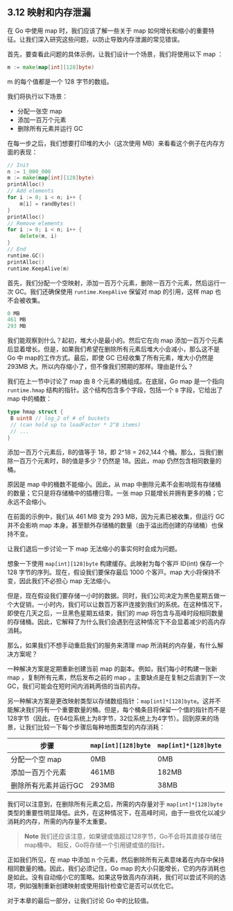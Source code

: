 ## 3.12 映射和内存泄漏

在 Go 中使⽤ map 时，我们应该了解⼀些关于 map 如何增⻓和缩⼩的重要特征。让我们深⼊研究这些问题，以防⽌导致内存泄漏的常⻅错误。

⾸先，要查看此问题的具体⽰例，让我们设计⼀个场景，我们将使⽤以下 map ：

```go
m := make(map[int][128]byte)
```

m 的每个值都是⼀个 128 字节的数组。

我们将执⾏以下场景：

* 分配⼀张空 map 
* 添加⼀百万个元素
* 删除所有元素并运⾏ GC

在每⼀步之后，我们想要打印堆的⼤⼩（这次使⽤ MB）来看看这个例⼦在内存⽅⾯的表现：

```go
// Init
n := 1_000_000
m := make(map[int][128]byte)
printAlloc()
// Add elements
for i := 0; i < n; i++ {
	m[i] = randBytes()
}
printAlloc()
// Remove elements
for i := 0; i < n; i++ {
	delete(m, i)
}
// End
runtime.GC()
printAlloc()
runtime.KeepAlive(m)
```

⾸先，我们分配⼀个空映射，添加⼀百万个元素，删除⼀百万个元素，然后运⾏⼀次 GC。我们还确保使⽤ `runtime.KeepAlive` 保留对 map 的引⽤，这样 map 也不会被收集。

```go
0 MB
461 MB
293 MB
```

我们能观察到什么？起初，堆⼤⼩是最⼩的。然后它在向 map 添加⼀百万个元素后显着增⻓。但是，如果我们希望在删除所有元素后堆⼤⼩会减⼩，那么这不是 Go 中 map的⼯作⽅式。最后，即使 GC 已经收集了所有元素，堆⼤⼩仍然是 293MB ⼤。所以内存缩⼩了，但不像我们预期的那样。理由是什么？

我们在上⼀节中讨论了 map 由 8 个元素的桶组成。在底层，Go map 是⼀个指向 `runtime.hmap` 结构的指针。这个结构包含多个字段，包括⼀个 `B` 字段，它给出了 map 中的桶数：

```go
type hmap struct {
 B uint8 // log_2 of # of buckets
 // (can hold up to loadFactor * 2^B items)
 // ...
}
```

添加⼀百万个元素后，B的值等于 18，即 2^18 = 262,144 个桶。那么，当我们删除⼀百万个元素时，B的值是多少？仍然是 18。因此，map 仍然包含相同数量的桶。

原因是 map 中的桶数不能缩⼩。因此，从 map 中删除元素不会影响现有存储桶的数量；它只是将存储桶中的插槽归零。⼀张 map 只能增⻓并拥有更多的桶；它永远不会缩⼩。

在前⾯的⽰例中，我们从 461 MB 变为 293 MB，因为元素已被收集，但运⾏ GC 并不会影响 map 本⾝。甚⾄额外存储桶的数量（由于溢出⽽创建的存储桶）也保持不变。

让我们退后⼀步讨论⼀下 map ⽆法缩⼩的事实何时会成为问题。

想象⼀下使⽤ `map[int][128]byte` 构建缓存。此映射为每个客⼾ ID(int) 保存⼀个 128 字节的序列。现在，假设我们要保存最后 1000 个客⼾。map ⼤⼩将保持不变，因此我们不必担⼼ map ⽆法缩⼩。

但是，现在假设我们要存储⼀⼩时的数据。同时，我们公司决定为⿊⾊星期五做⼀个⼤促销，⼀⼩时内，我们可以让数百万客⼾连接到我们的系统。在这种情况下，即使在⼏天之后，⼀旦⿊⾊星期五结束，我们的 map 将包含与⾼峰时段相同数量的存储桶。因此，它解释了为什么我们会遇到在这种情况下不会显着减少的⾼内存消耗。

那么，如果我们不想⼿动重启我们的服务来清理 map 所消耗的内存量，有什么解决⽅案呢？

⼀种解决⽅案是定期重新创建当前 map 的副本。例如，我们每⼩时构建⼀张新 map ，复制所有元素，然后发布之前的 map 。主要缺点是在复制之后直到下⼀次 GC，我们可能会在短时间内消耗两倍的当前内存。

另一种解决方案是更改映射类型以存储数组指针：`map[int]*[128]byte`。这并不能解决我们将有一个重要数量的桶。但是，每个桶条目将保留一个值的指针而不是128字节（因此，在64位系统上为8字节，32位系统上为4字节）。回到原来的场景，让我们比较一下每个步骤后每种地图类型的内存消耗：

| 步骤          | `map[int][128]byte` | `map[int]*[128]byte` |
|-------------|---------------------|----------------------|
| 分配一个空 map   | 0MB                 | 0MB                  |
| 添加一百万个元素    | 461MB               | 182MB                |
| 删除所有元素并运行GC | 293MB               | 38MB                 |

我们可以注意到，在删除所有元素之后，所需的内存量对于 `map[int]*[128]byte` 类型的重要性明显降低。此外，在这种情况下，在高峰时间，由于一些优化以减少消耗的内存，所需的内存量不太重要。

> **Note** 我们还应该注意，如果键或值超过128字节，Go不会将其直接存储在map桶中。
相反，Go将存储一个引用键或值的指针。

正如我们所见，在 map 中添加 n 个元素，然后删除所有元素意味着在内存中保持相同数量的桶。因此，我们必须记住，Go map 的大小只能增长，它的内存消耗也是如此。没有自动缩小它的策略。如果这导致高内存消耗，我们可以尝试不同的选项，例如强制重新创建映射或使用指针检查它是否可以优化它。

对于本章的最后一部分，让我们讨论 Go 中的比较值。